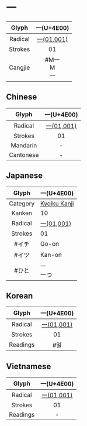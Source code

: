 
# 一

|  Glyph  |         一(U+4E00)         |
| :-----: | :-----------------------: |
| Radical | [一(01,001)](一(01,001).md) |
| Strokes |            01             |
| Cangjie |       #M一<br>M<br>一       |

## Chinese


|   Glyph   |         一(U+4E00)         |
| :-------: | :-----------------------: |
|  Radical  | [一(01,001)](一(01,001).md) |
|  Strokes  |            01             |
| Mandarin  |             -             |
| Cantonese |             -             |

## Japanese

|  Glyph   | 一(U+4E00)                              |
| :------: | :------------------------------------- |
| Category | [Kyoiku Kanji](1.%20Kyoiku%20Kanji.md) |
|  Kanken  | 10                                     |
| Radical  | [一(01,001)](一(01,001).md)              |
| Strokes  | 01                                     |
|   #イチ    | Go-on                                  |
|   #イツ    | Kan-on                                 |
|   #ひと    | 一<br>一つ                                |

## Korean

|  Glyph   |         一(U+4E00)         |
| :------: | :-----------------------: |
| Radical  | [一(01,001)](一(01,001).md) |
| Strokes  |            01             |
| Readings |            #일             |

## Vietnamese

|  Glyph   |         一(U+4E00)         |
| :------: | :-----------------------: |
| Radical  | [一(01,001)](一(01,001).md) |
| Strokes  |            01             |
| Readings |            -           |


